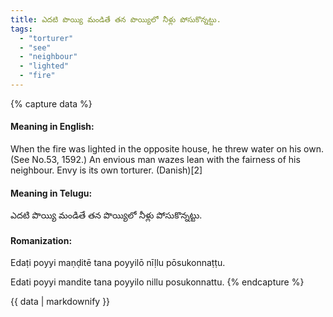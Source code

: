 ```yaml
---
title: ఎదటి పొయ్యి మండితే తన పొయ్యిలో నీళ్లు పోసుకొన్నట్టు.
tags:
  - "torturer"
  - "see"
  - "neighbour"
  - "lighted"
  - "fire"
---
```


{% capture data %}
#### Meaning in English:
When the fire was lighted in the opposite house, he threw water on his own.
(See No.53, 1592.)
An envious man wazes lean with the fairness of his neighbour.
Envy is its own torturer. (Danish)[2]

#### Meaning in Telugu:
ఎదటి పొయ్యి మండితే తన పొయ్యిలో నీళ్లు పోసుకొన్నట్టు.

#### Romanization:
Edaṭi poyyi maṇḍitē tana poyyilō nīḷlu pōsukonnaṭṭu.

Edati poyyi mandite tana poyyilo nillu posukonnattu.
{% endcapture %}

{{ data | markdownify }}

